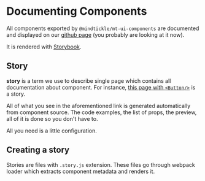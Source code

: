 # Documenting Components

All components exported by `@mindtickle/mt-ui-components` are documented and displayed on our [github page](https://mindtickle.github.io/mt-ui-components/) (you probably are looking at it now).

It is rendered with [Storybook](https://storybook.js.org).

## Story

**story** is a term we use to describe single page which contains all documentation about component. For
instance, [this page with `<Button/>`](https://github.com/MindTickle/mt-ui-components/blob/master/src/components/Button/button.stories.js) is a story.

All of what you see in the aforementioned link is generated automatically from component source. The code examples, the list of props, the preview, all of it is done so you don't have to.

All you need is a little configuration.

## Creating a story

Stories are files with `.story.js` extension. These files go through webpack loader which extracts component metadata
and renders it. 
